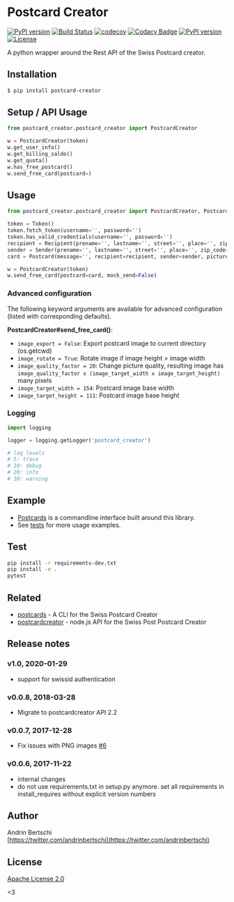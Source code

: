 # Postcard Creator 

[![PyPI version](https://img.shields.io/pypi/v/postcard_creator.svg)](https://badge.fury.io/py/postcard_creator) [![Build Status](https://travis-ci.org/abertschi/postcard_creator_wrapper.svg?branch=master)](https://travis-ci.org/abertschi/postcard_creator_wrapper) [![codecov](https://codecov.io/gh/abertschi/postcard_creator_wrapper/branch/master/graph/badge.svg)](https://codecov.io/gh/abertschi/postcard_creator_wrapper) [![Codacy Badge](https://api.codacy.com/project/badge/Grade/970d46284d854b11ba4fb0c9cee760c7)](https://www.codacy.com/app/abertschi/postcard_creator_wrapper?utm_source=github.com&amp;utm_medium=referral&amp;utm_content=abertschi/postcard_creator_wrapper&amp;utm_campaign=Badge_Grade) [![PyPI version](https://img.shields.io/pypi/pyversions/postcard_creator.svg)](https://pypi.python.org/pypi/postcard_creator) [![License](https://img.shields.io/badge/License-Apache%202.0-green.svg)](https://opensource.org/licenses/Apache-2.0)

A python wrapper around the Rest API of the Swiss Postcard creator.

## Installation
```sh
$ pip install postcard-creator
```

## Setup / API Usage
```python
from postcard_creator.postcard_creator import PostcardCreator

w = PostcardCreator(token)
w.get_user_info()
w.get_billing_saldo()
w.get_quota()
w.has_free_postcard()
w.send_free_card(postcard=)
```

## Usage

```python
from postcard_creator.postcard_creator import PostcardCreator, Postcard, Token, Recipient, Sender

token = Token()
token.fetch_token(username='', password='')
token.has_valid_credentials(username='', password='')
recipient = Recipient(prename='', lastname='', street='', place='', zip_code=0000)
sender = Sender(prename='', lastname='', street='', place='', zip_code=0000)
card = Postcard(message='', recipient=recipient, sender=sender, picture_stream=open('./my-photo.jpg', 'rb'))

w = PostcardCreator(token)
w.send_free_card(postcard=card, mock_send=False)
```

### Advanced configuration
The following keyword arguments are available for advanced configuration (listed with corresponding defaults).

**PostcardCreator#send_free_card()**:
- `image_export = False`: Export postcard image to current directory (os.getcwd)
- `image_rotate = True`: Rotate image if image height > image width
- `image_quality_factor = 20`: Change picture quality, resulting image has 
`image_quality_factor x (image_target_width x image_target_height)` many pixels
- `image_target_width = 154`: Postcard image base width
- `image_target_height = 111`: Postcard image base height

### Logging
```python
import logging

logger = logging.getLogger('postcard_creator')

# log levels
# 5: trace
# 10: debug
# 20: info
# 30: warning
```

## Example
- [Postcards](https://github.com/abertschi/postcards) is a commandline interface built around this library.
- See [tests](./tests/) for more usage examples.

## Test
```sh
pip install -r requirements-dev.txt
pip install -e .
pytest
```

## Related
- [postcards](https://github.com/abertschi/postcards) - A CLI for the Swiss Postcard Creator
- [postcardcreator](https://github.com/gido/postcardcreator) - node.js API for the Swiss Post Postcard Creator

## Release notes
### v1.0, 2020-01-29
- support for swissid authentication

### v0.0.8, 2018-03-28
- Migrate to postcardcreator API 2.2

### v0.0.7, 2017-12-28
- Fix issues with PNG images [#6](https://github.com/abertschi/postcard_creator_wrapper/pull/6)

### v0.0.6, 2017-11-22
- internal changes
- do not use requirements.txt in setup.py anymore. set all requirements in 
install_requires without explicit version numbers

## Author

Andrin Bertschi  
[https://twitter.com/andrinbertschi](https://twitter.com/andrinbertschi)

## License

[Apache License 2.0](LICENSE.md)

<3
